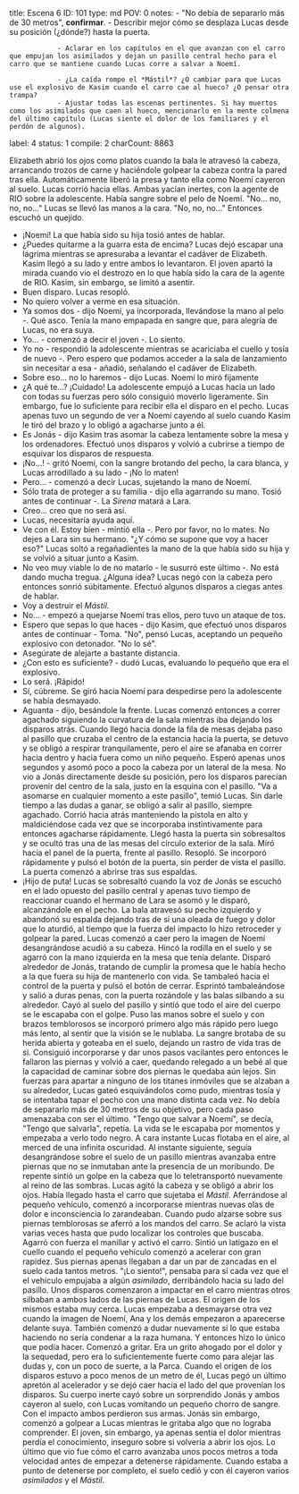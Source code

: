 title:          Escena 6
ID:             101
type:           md
POV:            0
notes:          - "No debía de separarlo más de 30 metros", **confirmar**.
                - Describir mejor cómo se desplaza Lucas desde su posición (¿dónde?) hasta la puerta.
                
                - Aclarar en los capítulos en el que avanzan con el carro que empujan los asimilados y dejan un pasillo central hecho para el carro que se mantiene cuando Lucas corre a salvar a Noemí.
                
                - ¿La caída rompe el *Mástil*? ¿O cambiar para que Lucas use el explosivo de Kasim cuando el carro cae al hueco? ¿O pensar otra trampa?
                - Ajustar todas las escenas pertinentes. Si hay muertos como los asimilados que caen al hueco, mencionarlo en la mente colmena del último capítulo (Lucas siente el dolor de los familiares y el perdón de algunos).
label:          4
status:         1
compile:        2
charCount:      8863


Elizabeth abrió los ojos como platos cuando la bala le atravesó la cabeza, arrancando trozos de carne y haciéndole golpear la cabeza contra la pared tras ella. Automáticamente liberó la presa y tanto ella como Noemí cayeron al suelo.
Lucas corrió hacia ellas. Ambas yacían inertes, con la agente de RIO sobre la adolescente.
Había sangre sobre el pelo de Noemí.
"No... no, no, no..."
Lucas se llevó las manos a la cara.
"No, no, no..."
Entonces escuchó un quejido.
- ¡Noemí!
La que había sido su hija tosió antes de hablar.
- ¿Puedes quitarme a la guarra esta de encima?
Lucas dejó escapar una lágrima mientras se apresuraba a levantar el cadáver de Elizabeth. Kasim llegó a su lado y entre ambos lo levantaron.
El joven apartó la mirada cuando vio el destrozo en lo que había sido la cara de la agente de RIO. Kasim, sin embargo, se limitó a asentir.
- Buen disparo.
Lucas resopló.
- No quiero volver a verme en esa situación.
- Ya somos dos - dijo Noemí, ya incorporada, llevándose la mano al pelo -. Qué asco.
Tenía la mano empapada en sangre que, para alegría de Lucas, no era suya.
- Yo... - comenzó a decir el joven -. Lo siento.
- Yo no - respondió la adolescente mientras se acariciaba el cuello y tosía de nuevo -. Pero espero que podamos acceder a la sala de lanzamiento sin necesitar a esa - añadió, señalando el cadáver de Elizabeth.
- Sobre eso... no lo haremos - dijo Lucas.
Noemí lo miró fijamente
- ¿A qué te...? ¡Cuidado!
La adolescente empujó a Lucas hacia un lado con todas su fuerzas pero sólo consiguió moverlo ligeramente. Sin embargo, fue lo suficiente para recibir ella el disparo en el pecho.
Lucas apenas tuvo un segundo de ver a Noemí cayendo al suelo cuando Kasim le tiró del brazo y lo obligó a agacharse junto a él.
- Es Jonás - dijo Kasim tras asomar la cabeza lentamente sobre la mesa y los ordenadores.
Efectuó unos disparos y volvió a cubrirse a tiempo de esquivar los disparos de respuesta.
- ¡No...! - gritó Noemí, con la sangre brotando del pecho, la cara blanca, y Lucas arrodillado a su lado - ¡No lo maten!
- Pero... - comenzó a decir Lucas, sujetando la mano de Noemí.
- Sólo trata de proteger a su familia - dijo ella agarrando su mano. Tosió antes de continuar -. La *Sirena* matará a Lara.
- Creo... creo que no será así.
- Lucas, necesitaría ayuda aquí.
- Ve con él. Estoy bien - mintió ella -. Pero por favor, no lo mates. No dejes a Lara sin su hermano.
"¿Y cómo se supone que voy a hacer eso?"
Lucas soltó a regañadientes la mano de la que había sido su hija y se volvió a situar junto a Kasim.
- No veo muy viable lo de no matarlo - le susurró este último -. No está dando mucha tregua. ¿Alguna idea?
Lucas negó con la cabeza pero entonces sonrió súbitamente. Efectuó algunos disparos a ciegas antes de hablar.
- Voy a destruir el *Mástil*.
- No... - empezó a quejarse Noemí tras ellos, pero tuvo un ataque de tos.
- Espero que sepas lo que haces - dijo Kasim, que efectuó unos disparos antes de continuar - Toma.
"No", pensó Lucas, aceptando un pequeño explosivo con detonador. "No lo sé".
- Asegúrate de alejarte a bastante distancia.
- ¿Con esto es suficiente? - dudó Lucas, evaluando lo pequeño que era el explosivo.
- Lo será. ¡Rápido!
- Sí, cúbreme.
Se giró hacia Noemí para despedirse pero la adolescente se había desmayado.
- Aguanta - dijo, besándole la frente.
Lucas comenzó entonces a correr agachado siguiendo la curvatura de la sala mientras iba dejando los disparos atrás.
Cuando llegó hacia donde la fila de mesas dejaba paso al pasillo que cruzaba el centro de la estancia hacia la puerta, se detuvo y se obligó a respirar tranquilamente, pero el aire se afanaba en correr hacia dentro y hacia fuera como un niño pequeño.
Esperó apenas unos segundos y asomó poco a poco la cabeza por un lateral de la mesa. No vio a Jonás directamente desde su posición, pero los disparos parecían provenir del centro de la sala, justo en la esquina con el pasillo.
"Va a asomarse en cualquier momento a este pasillo", temió Lucas.
Sin darle tiempo a las dudas a ganar, se obligó a salir al pasillo, siempre agachado. Corrió hacia atrás manteniendo la pistola en alto y maldiciéndose cada vez que se incorporaba instintivamente para entonces agacharse rápidamente.
Llegó hasta la puerta sin sobresaltos y se ocultó tras una de las mesas del círculo exterior de la sala. Miró hacia el panel de la puerta, frente al pasillo. Resopló.
Se incorporó rápidamente y pulsó el botón de la puerta, sin perder de vista el pasillo. La puerta comenzó a abrirse tras sus espaldas.
- ¡Hijo de puta!
Lucas se sobresaltó cuando la voz de Jonás se escuchó en el lado opuesto del pasillo central y apenas tuvo tiempo de reaccionar cuando el hermano de Lara se asomó y le disparó, alcanzándole en el pecho.
La bala atravesó su pecho izquierdo y abandonó su espalda dejando tras de sí una oleada de fuego y dolor que lo aturdió, al tiempo que la fuerza del impacto lo hizo retroceder y golpear la pared.
Lucas comenzó a caer pero la imagen de Noemí desangrándose acudió a su cabeza. Hincó la rodilla en el suelo y se agarró con la mano izquierda en la mesa que tenía delante. Disparó alrededor de Jonás, tratando de cumplir la promesa que le había hecho a la que fuera su hija de mantenerlo con vida.
Se tambaleó hacia el control de la puerta y pulsó el botón de cerrar. Esprintó tambaleándose y salió a duras penas, con la puerta rozándole y las balas silbando a su alrededor.
Cayó al suelo del pasillo y sintió que todo el aire del cuerpo se le escapaba con el golpe. Puso las manos sobre el suelo y con brazos temblorosos se incorporó primero algo más rápido pero luego más lento, al sentir que la visión se le nublaba.
La sangre brotaba de su herida abierta y goteaba en el suelo, dejando un rastro de vida tras de si.
Consiguió incorporarse y dar unos pasos vacilantes pero entonces le fallaron las piernas y volvió a caer, quedando relegado a un bebé al que la capacidad de caminar sobre dos piernas le quedaba aún lejos.
Sin fuerzas para apartar a ninguno de los titanes inmóviles que se alzaban a su alrededor, Lucas gateó esquivándolos como pudo, mientras tosía y se intentaba tapar el pecho con una mano distinta cada vez.
No debía de separarlo más de 30 metros de su objetivo, pero cada paso amenazaba con ser el último.
"Tengo que salvar a Noemí", se decía, "Tengo que salvarla", repetía.
La vida se le escapaba por momentos y empezaba a verlo todo negro. A cara instante Lucas flotaba en el aire, al merced de una infinita oscuridad. Al instante siguiente, seguía desangrándose sobre el suelo de un pasillo mientras avanzaba entre piernas que no se inmutaban ante la presencia de un moribundo.
De repente sintió un golpe en la cabeza que lo teletransportó nuevamente al reino de las sombras. Lucas agitó la cabeza y se obligó a abrir los ojos.
Había llegado hasta el carro que sujetaba el *Mástil*.
Aferrándose al pequeño vehículo, comenzó a incorporarse mientras nuevas olas de dolor e inconsciencia lo zarandeaban. Cuando pudo alzarse sobre sus piernas temblorosas se aferró a los mandos del carro.
Se aclaró la vista varias veces hasta que pudo localizar los controles que buscaba. Agarró con fuerza el manillar y activó el carro.
Sintió un latigazo en el cuello cuando el pequeño vehículo comenzó a acelerar con gran rapidez. Sus piernas apenas llegaban a dar un par de zancadas en el suelo cada tantos metros.
"¡Lo siento!", pensaba para sí cada vez que el el vehículo empujaba a algún *asimilado*, derribándolo hacia su lado del pasillo.
Unos disparos comenzaron a impactar en el carro mientras otros silbaban a ambos lados de las piernas de Lucas.
El origen de los mismos estaba muy cerca.
Lucas empezaba a desmayarse otra vez cuando la imagen de Noemí, Ana y los demás empezaron a aparecerse delante suya. También comenzó a dudar nuevamente si lo que estaba haciendo no sería condenar a la raza humana.
Y entonces hizo lo único que podía hacer.
Comenzó a gritar.
Era un grito ahogado por el dolor y la sequedad, pero era lo suficientemente fuerte como para alejar las dudas y, con un poco de suerte, a la Parca.
Cuando el origen de los disparos estuvo a poco menos de un metro de él, Lucas pegó un último apretón al acelerador y se dejó caer hacia el lado del que provenían los disparos.
Su cuerpo inerte cayó sobre un sorprendido Jonás y ambos cayeron al suelo, con Lucas vomitando un pequeño chorro de sangre.
Con el impacto ambos perdieron sus armas. Jonás sin embargo, comenzó a golpear a Lucas mientras le gritaba algo que no lograba comprender. El joven, sin embargo, ya apenas sentía el dolor mientras perdía el conocimiento, inseguro sobre si volvería a abrir los ojos.
Lo último que vio fue cómo el carro avanzaba unos pocos metros a toda velocidad antes de empezar a detenerse rápidamente. Cuando estaba a punto de detenerse por completo, el suelo cedió y con él cayeron varios *asimilados* y el *Mástil*. 